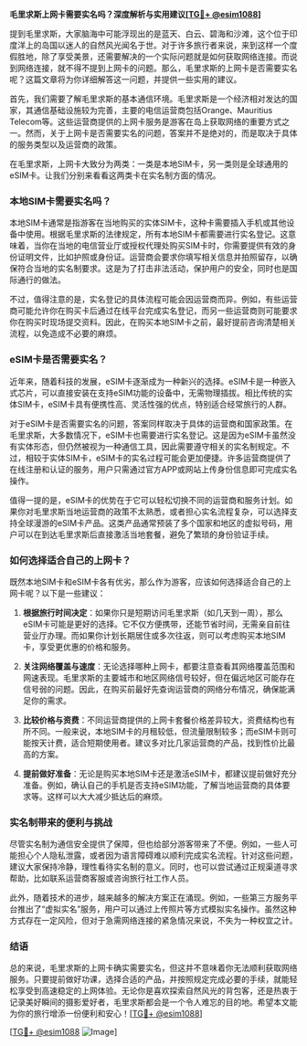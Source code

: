 **毛里求斯上网卡需要实名吗？深度解析与实用建议[[TG💪+ @esim1088](https://t.me/s/esim1088)]**

提到毛里求斯，大家脑海中可能浮现出的是蓝天、白云、碧海和沙滩，这个位于印度洋上的岛国以迷人的自然风光闻名于世。对于许多旅行者来说，来到这样一个度假胜地，除了享受美景，还需要解决的一个实际问题就是如何获取网络连接。而说到网络连接，就不得不提到上网卡的问题。那么，毛里求斯的上网卡是否需要实名呢？这篇文章将为你详细解答这一问题，并提供一些实用的建议。

首先，我们需要了解毛里求斯的基本通信环境。毛里求斯是一个经济相对发达的国家，其通信基础设施较为完善，主要的电信运营商包括Orange、Mauritius Telecom等。这些运营商提供的上网卡服务是游客在岛上获取网络的重要方式之一。然而，关于上网卡是否需要实名的问题，答案并不是绝对的，而是取决于具体的服务类型以及运营商的政策。

在毛里求斯，上网卡大致分为两类：一类是本地SIM卡，另一类则是全球通用的eSIM卡。让我们分别来看看这两类卡在实名制方面的情况。

### 本地SIM卡需要实名吗？

本地SIM卡通常是指游客在当地购买的实体SIM卡，这种卡需要插入手机或其他设备中使用。根据毛里求斯的法律规定，所有本地SIM卡都需要进行实名登记。这意味着，当你在当地的电信营业厅或授权代理处购买SIM卡时，你需要提供有效的身份证明文件，比如护照或身份证。运营商会要求你填写相关信息并拍照留存，以确保符合当地的实名制要求。这是为了打击非法活动，保护用户的安全，同时也是国际通行的做法。

不过，值得注意的是，实名登记的具体流程可能会因运营商而异。例如，有些运营商可能允许你在购买卡后通过在线平台完成实名登记，而另一些运营商则可能要求你在购买时现场提交资料。因此，在购买本地SIM卡之前，最好提前咨询清楚相关流程，以免造成不必要的麻烦。

### eSIM卡是否需要实名？

近年来，随着科技的发展，eSIM卡逐渐成为一种新兴的选择。eSIM卡是一种嵌入式芯片，可以直接安装在支持eSIM功能的设备中，无需物理插拔。相比传统的实体SIM卡，eSIM卡具有便携性高、灵活性强的优点，特别适合经常旅行的人群。

对于eSIM卡是否需要实名的问题，答案同样取决于具体的运营商和国家政策。在毛里求斯，大多数情况下，eSIM卡也需要进行实名登记。这是因为eSIM卡虽然没有实体形态，但仍然被视为一种通信工具，因此需要遵守相关的实名制规定。不过，相较于实体SIM卡，eSIM卡的实名过程可能会更加便捷。许多运营商提供了在线注册和认证的服务，用户只需通过官方APP或网站上传身份信息即可完成实名操作。

值得一提的是，eSIM卡的优势在于它可以轻松切换不同的运营商和服务计划。如果你对毛里求斯当地运营商的政策不太熟悉，或者担心实名流程复杂，可以选择支持全球漫游的eSIM卡产品。这类产品通常预装了多个国家和地区的虚拟号码，用户可以在到达毛里求斯后直接激活当地套餐，避免了繁琐的身份验证手续。

### 如何选择适合自己的上网卡？

既然本地SIM卡和eSIM卡各有优劣，那么作为游客，应该如何选择适合自己的上网卡呢？以下是一些建议：

1. **根据旅行时间决定**：如果你只是短期访问毛里求斯（如几天到一周），那么eSIM卡可能是更好的选择。它不仅方便携带，还能节省时间，无需亲自前往营业厅办理。而如果你计划长期居住或多次往返，则可以考虑购买本地SIM卡，享受更优惠的价格和服务。

2. **关注网络覆盖与速度**：无论选择哪种上网卡，都要注意查看其网络覆盖范围和网速表现。毛里求斯的主要城市和地区网络信号较好，但在偏远地区可能存在信号弱的问题。因此，在购买前最好先查询运营商的网络分布情况，确保能满足你的需求。

3. **比较价格与资费**：不同运营商提供的上网卡套餐价格差异较大，资费结构也有所不同。一般来说，本地SIM卡的月租较低，但流量限制较多；而eSIM卡则可能按天计费，适合短期使用者。建议多对比几家运营商的产品，找到性价比最高的方案。

4. **提前做好准备**：无论是购买本地SIM卡还是激活eSIM卡，都建议提前做好充分准备。例如，确认自己的手机是否支持eSIM功能，了解当地运营商的具体要求等。这样可以大大减少抵达后的麻烦。

### 实名制带来的便利与挑战

尽管实名制为通信安全提供了保障，但也给部分游客带来了不便。例如，一些人可能担心个人隐私泄露，或者因为语言障碍难以顺利完成实名流程。针对这些问题，建议大家保持冷静，理性看待实名制的意义。同时，也可以尝试通过正规渠道寻求帮助，比如联系运营商客服或咨询旅行社工作人员。

此外，随着技术的进步，越来越多的解决方案正在涌现。例如，一些第三方服务平台推出了“虚拟实名”服务，用户可以通过上传照片等方式模拟实名操作。虽然这种方式存在一定风险，但对于急需网络连接的紧急情况来说，不失为一种权宜之计。

### 结语

总的来说，毛里求斯的上网卡确实需要实名，但这并不意味着你无法顺利获取网络服务。只要提前做好功课，选择合适的产品，并按照规定完成必要的手续，就能轻松享受到高速稳定的上网体验。无论你是喜欢探索自然风光的背包客，还是热衷于记录美好瞬间的摄影爱好者，毛里求斯都会是一个令人难忘的目的地。希望本文能为你的旅行增添一份便利和安心！[[TG💪+ @esim1088](https://t.me/s/esim1088)]

[[TG💪+ @esim1088](https://t.me/s/esim1088) ![Image](https://i.postimg.cc/4NQfJmqS/Snipaste-2025-05-13-00-14-12.png)]
